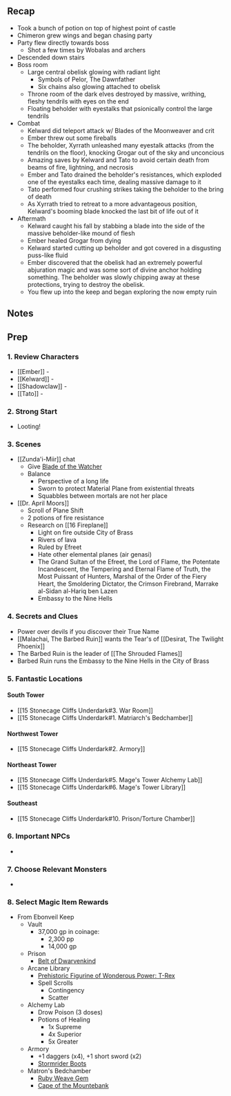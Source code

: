 
## Recap


* Took a bunch of potion on top of highest point of castle
* Chimeron grew wings and began chasing party
* Party flew directly towards boss
	* Shot a few times by Wobalas and archers
* Descended down stairs
* Boss room
	* Large central obelisk glowing with radiant light
		* Symbols of Pelor, The Dawnfather
		* Six chains also glowing attached to obelisk
	* Throne room of the dark elves destroyed by massive, writhing, fleshy tendrils with eyes on the end
	* Floating beholder with eyestalks that psionically control the large tendrils
* Combat
	* Kelward did teleport attack w/ Blades of the Moonweaver and crit
	* Ember threw out some fireballs
	* The beholder, Xyrrath unleashed many eyestalk attacks (from the tendrils on the floor), knocking Grogar out of the sky and unconcious
	* Amazing saves by Kelward and Tato to avoid certain death from beams of fire, lightning, and necrosis
	* Ember and Tato drained the beholder's resistances, which exploded one of the eyestalks each time, dealing massive damage to it
	* Tato performed four crushing strikes taking the beholder to the bring of death
	* As Xyrrath tried to retreat to a more advantageous position, Kelward's booming blade knocked the last bit of life out of it
* Aftermath
	* Kelward caught his fall by stabbing a blade into the side of the massive beholder-like mound of flesh
	* Ember healed Grogar from dying
	* Kelward started cutting up beholder and got covered in a disgusting puss-like fluid
	* Ember discovered that the obelisk had an extremely powerful abjuration magic and was some sort of divine anchor holding something. The beholder was slowly chipping away at these protections, trying to destroy the obelisk.
	* You flew up into the keep and began exploring the now empty ruin

## Notes
## Prep
### 1. Review Characters

* [[Ember]] - 
* [[Kelward]] -
* [[Shadowclaw]] - 
* [[Tato]] - 

### 2. Strong Start

* Looting!


### 3. Scenes

* [[Zunda'i-Miir]] chat
	* Give [Blade of the Watcher](https://www.dndbeyond.com/magic-items/8569090-blade-of-the-watcher)
	* Balance
		* Perspective of a long life
		* Sworn to protect Material Plane from existential threats
		* Squabbles between mortals are not her place
* [[Dr. April Moors]]
	* Scroll of Plane Shift
	* 2 potions of fire resistance
	* Research on [[16 Fireplane]]
		* Light on fire outside City of Brass
		* Rivers of lava
		* Ruled by Efreet
		* Hate other elemental planes (air genasi)
		* The Grand Sultan of the Efreet, the Lord of Flame, the Potentate Incandescent, the Tempering and Eternal Flame of Truth, the Most Puissant of Hunters, Marshal of the Order of the Fiery Heart, the Smoldering Dictator, the Crimson Firebrand, Marrake al-Sidan al-Hariq ben Lazen
		* Embassy to the Nine Hells

### 4. Secrets and Clues

* Power over devils if you discover their True Name
* [[Malachai, The Barbed Ruin]] wants the Tear's of [[Desirat, The Twilight Phoenix]]
* The Barbed Ruin is the leader of [[The Shrouded Flames]]
* Barbed Ruin runs the Embassy to the Nine Hells in the City of Brass

### 5. Fantastic Locations

#### South Tower
* [[15 Stonecage Cliffs Underdark#3. War Room]]
* [[15 Stonecage Cliffs Underdark#1. Matriarch's Bedchamber]]

#### Northwest Tower

* [[15 Stonecage Cliffs Underdark#2. Armory]]

#### Northeast Tower
* [[15 Stonecage Cliffs Underdark#5. Mage's Tower Alchemy Lab]]
* [[15 Stonecage Cliffs Underdark#6. Mage's Tower Library]]

#### Southeast
* [[15 Stonecage Cliffs Underdark#10. Prison/Torture Chamber]]

### 6. Important NPCs

* 

### 7. Choose Relevant Monsters

* 

### 8. Select Magic Item Rewards

* From Ebonveil Keep
	* Vault
		* 37,000 gp in coinage:
			- 2,300 pp
			- 14,000 gp
	* Prison
		* [Belt of Dwarvenkind](https://www.dndbeyond.com/magic-items/4584-belt-of-dwarvenkind)
	* Arcane Library
		- [Prehistoric Figurine of Wonderous Power: T-Rex](https://www.dndbeyond.com/magic-items/7102432-prehistoric-figurine-of-wondrous-power-jasper)
		- Spell Scrolls
			- Contingency
			- Scatter
	- Alchemy Lab
		- Drow Poison (3 doses)
		- Potions of Healing
			- 1x Supreme
			- 4x Superior
			- 5x Greater
	- Armory
		- +1 daggers (x4), +1 short sword (x2)
		- [Stormrider Boots](https://www.dndbeyond.com/magic-items/7171012-stormrider-boots)
	- Matron's Bedchamber
		- [Ruby Weave Gem](https://www.dndbeyond.com/magic-items/4047223-ruby-weave-gem)
		- [Cape of the Mountebank](https://www.dndbeyond.com/magic-items/4599-cape-of-the-mountebank)
